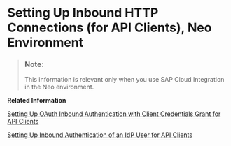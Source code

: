 <!-- loiofbae09c89d9246f88149c5293c96ab5f -->

# Setting Up Inbound HTTP Connections \(for API Clients\), Neo Environment

> ### Note:  
> This information is relevant only when you use SAP Cloud Integration in the Neo environment.

**Related Information**  


[Setting Up OAuth Inbound Authentication with Client Credentials Grant for API Clients](setting-up-oauth-inbound-authentication-with-client-credentials-grant-for-api-clients-040d811.md "The API is protected by basic authentication and OAuth.")

[Setting Up Inbound Authentication of an IdP User for API Clients](setting-up-inbound-authentication-of-an-idp-user-for-api-clients-1656c91.md "Using this option, the API client is authenticated based on user credentials associated with a user registered at an identity provider (IdP).")

